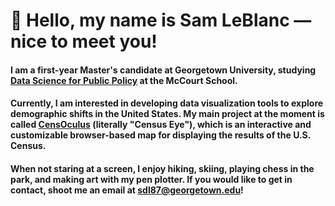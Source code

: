 # 👋 Hello, my name is Sam LeBlanc — nice to meet you!
#### I am a first-year Master's candidate at Georgetown University, studying [Data Science for Public Policy](https://mccourt.georgetown.edu/master-of-science-in-data-science-for-public-policy/) at the McCourt School. 

#### Currently, I am interested in developing data visualization tools to explore demographic shifts in the United States. My main project at the moment is called [CensOculus](https://samleblanc.github.io/Census-Mapper/) (literally "Census Eye"), which is an interactive and customizable browser-based map for displaying the results of the U.S. Census.

#### When not staring at a screen, I enjoy hiking, skiing, playing chess in the park, and making art with my pen plotter. If you would like to get in contact, shoot me an email at [sdl87@georgetown.edu](mailto:sdl87@georgetown.edu)!
